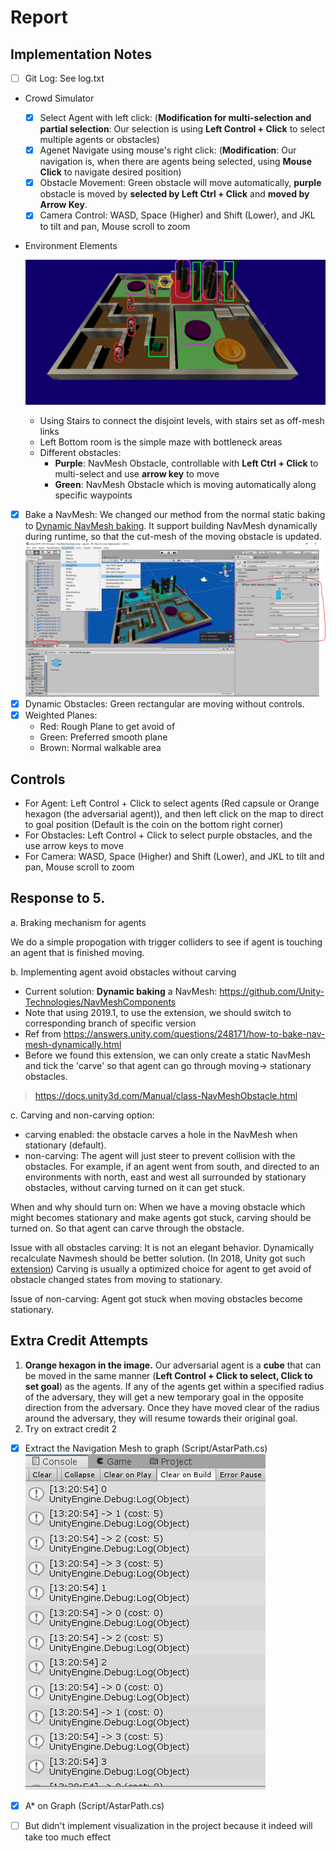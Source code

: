 # Report

## Implementation Notes

- [ ] Git Log: See log.txt

* Crowd Simulator

  * [x] Select Agent with left click: (**Modification for multi-selection and partial selection**: Our selection is using **Left Control + Click** to select multiple agents or obstacles)
  * [x] Agenet Navigate using mouse's right click: (**Modification**: Our navigation is, when there are agents being selected, using **Mouse Click** to navigate desired position)
  * [x] Obstacle Movement: Green obstacle will move automatically, **purple** obstacle is moved by **selected by Left Ctrl + Click** and **moved by Arrow Key**.
  * [x] Camera Control: WASD, Space (Higher) and Shift (Lower), and JKL to tilt and pan, Mouse scroll to zoom

* Environment Elements

  ![](./ReportImg/Scene.png)

  * Using Stairs to connect the disjoint levels, with stairs set as off-mesh links
  * Left Bottom room is the simple maze with bottleneck areas
  * Different obstacles:
    * **Purple**: NavMesh Obstacle, controllable with **Left Ctrl + Click** to multi-select and use **arrow key** to move
    * **Green**: NavMesh Obstacle which is moving automatically along specific waypoints

- [x] Bake a NavMesh: We changed our method from the normal static baking to [Dynamic NavMesh baking]( https://github.com/Unity-Technologies/NavMeshComponents). It support building NavMesh dynamically during runtime, so that the cut-mesh of the moving obstacle is updated. ![](./ReportImg/NavMesh.png)
- [x] Dynamic Obstacles: Green rectangular are moving without controls.
- [x] Weighted Planes: 
  * Red: Rough Plane to get avoid of
  * Green: Preferred smooth plane
  * Brown: Normal walkable area

## Controls

* For Agent: Left Control + Click to select agents (Red capsule or Orange hexagon (the adversarial agent)), and then left click on the map to direct to goal position (Default is the coin on the bottom right corner)
* For Obstacles: Left Control + Click to select purple obstacles, and the use arrow keys to move
* For Camera: WASD, Space (Higher) and Shift (Lower), and JKL to tilt and pan, Mouse scroll to zoom

## Response to 5. 

a. Braking mechanism for agents

We do a simple propogation with trigger colliders to see if agent is touching an agent that is finished moving.

b. Implementing agent avoid obstacles without carving

* Current solution: **Dynamic baking** a NavMesh: https://github.com/Unity-Technologies/NavMeshComponents
* Note that using 2019.1, to use the extension, we should switch to corresponding branch of specific version
* Ref from https://answers.unity.com/questions/248171/how-to-bake-nav-mesh-dynamically.html
* Before we found this extension, we can only create a static NavMesh and tick the 'carve' so that agent can go through moving-> stationary obstacles.

> https://docs.unity3d.com/Manual/class-NavMeshObstacle.html

c. Carving and non-carving option:

* carving enabled:  the obstacle carves a hole in the NavMesh when stationary (default). 
* non-carving: The agent will just steer to prevent collision with the obstacles. For example, if an agent went from south, and directed to an environments with north, east and west all surrounded by stationary obstacles, without carving turned on it can get stuck. 

When and why should turn on: When we have a moving obstacle which might becomes stationary and make agents got stuck, carving should be turned on. So that agent can carve through the obstacle.

Issue with all obstacles carving: It is not an elegant behavior. Dynamically recalculate Navmesh should be better solution. (In 2018, Unity got such [extension](https://github.com/Unity-Technologies/NavMeshComponents)) Carving is usually a optimized choice for agent to get avoid of  obstacle changed states from moving to stationary. 

Issue of non-carving: Agent got stuck when moving obstacles become stationary. 

## Extra Credit Attempts

1. **Orange hexagon in the image.** Our adversarial agent is a **cube** that can be moved in the same manner (**Left Control + Click to select, Click to set goal**) as the agents.  If any of the agents get within a specified radius of the adversary, they will get a new temporary goal in the opposite direction from the adversary.  Once they have moved clear of the radius around the adversary, they will resume towards their original goal.
2. Try on extract credit 2

- [x] Extract the Navigation Mesh to graph (Script/AstarPath.cs)![](ReportImg/Mesh2Graph.png)
- [x] A* on Graph (Script/AstarPath.cs)
- [ ] But didn't implement visualization in the project because it indeed will take too much effect

